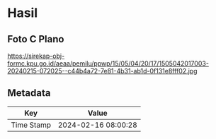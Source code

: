 # Hasil

## Foto C Plano

https://sirekap-obj-formc.kpu.go.id/aeaa/pemilu/ppwp/15/05/04/20/17/1505042017003-20240215-072025--c44b4a72-7e81-4b31-ab1d-0f131e8fff02.jpg


## Metadata

| Key        | Value               |
| ---------- | ------------------- |
| Time Stamp | 2024-02-16 08:00:28 |



